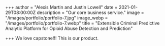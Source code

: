 +++
author = "Alexis Martin and Justin Lowell"
date = 2021-01-29T08:00:00Z
description = "Our core business service."
image = "/images/portfolio/portfolio-7.jpg"
image_webp = "/images/portfolio/portfolio-7.webp"
title = "Extensible Criminal Predictive Analytic Platform for Opioid Abuse Detection and Prediction"

+++
We love capstone!!! This is our product.